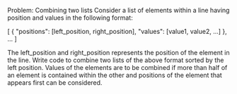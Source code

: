 Problem: Combining two lists
Consider a list of elements within a line having position and values in the following format:

[
    {
        "positions": [left_position, right_position],
        "values": [value1, value2, ...]
    },
    ...
]


The left_position and right_position represents the position of the element in the line. 
Write code to combine two lists of the above format sorted by the left position. 
Values of the elements are to be combined if more than half of an element is contained within the other and positions of the element that appears first can be considered.

